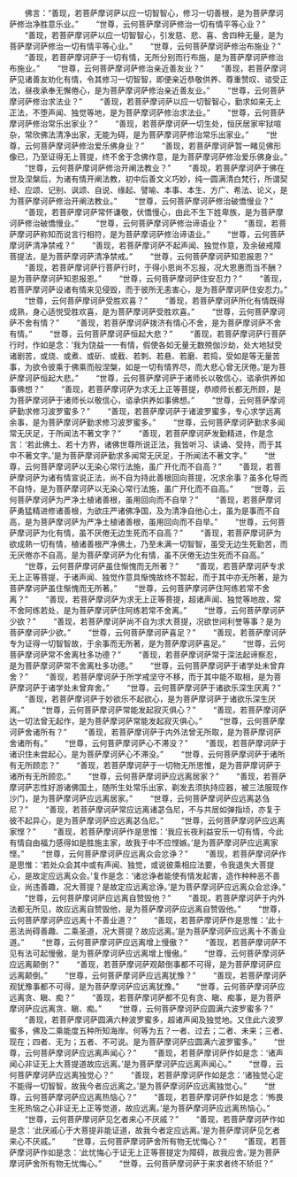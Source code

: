 <!-- { "loadSidebar": true } -->
　　佛言：“善现，若菩萨摩诃萨以应一切智智心，修习一切善根，是为菩萨摩诃萨修治净胜意乐业。”
　　“世尊，云何菩萨摩诃萨修治一切有情平等心业？”
　　“善现，若菩萨摩诃萨以应一切智智心，引发慈、悲、喜、舍四种无量，是为菩萨摩诃萨修治一切有情平等心业。”
　　“世尊，云何菩萨摩诃萨修治布施业？”
　　“善现，若菩萨摩诃萨于一切有情，无所分别而行布施，是为菩萨摩诃萨修治布施业。”
　　“世尊，云何菩萨摩诃萨修治亲近善友业？”
　　“善现，若菩萨摩诃萨见诸善友劝化有情，令其修习一切智智，即便亲近恭敬供养、尊重赞叹、谘受正法，昼夜承奉无懈倦心，是为菩萨摩诃萨修治亲近善友业。”
　　“世尊，云何菩萨摩诃萨修治求法业？”
　　“善现，若菩萨摩诃萨以应一切智智心，勤求如来无上正法，不堕声闻、独觉等地，是为菩萨摩诃萨修治求法业。”
　　“世尊，云何菩萨摩诃萨修治常乐出家业？”
　　“善现，若菩萨摩诃萨一切生处，恒厌居家牢狱喧杂，常欣佛法清净出家，无能为碍，是为菩萨摩诃萨修治常乐出家业。”
　　“世尊，云何菩萨摩诃萨修治爱乐佛身业？”
　　“善现，若菩萨摩诃萨暂一睹见佛形像已，乃至证得无上菩提，终不舍于念佛作意，是为菩萨摩诃萨修治爱乐佛身业。”
　　“世尊，云何菩萨摩诃萨修治开阐法教业？”
　　“善现，若菩萨摩诃萨于佛在世及涅槃后，为诸有情开阐法教，初中后善文义巧妙，纯一圆满清白梵行，所谓契经、应颂、记别、讽颂、自说、缘起、譬喻、本事、本生、方广、希法、论义，是为菩萨摩诃萨修治开阐法教业。”
　　“世尊，云何菩萨摩诃萨修治破憍慢业？”
　　“善现，若菩萨摩诃萨常怀谦敬，伏憍慢心，由此不生下姓卑族，是为菩萨摩诃萨修治破憍慢业。”
　　“世尊，云何菩萨摩诃萨修治谛语业？”
　　“善现，若菩萨摩诃萨称知而说言行相符，是为菩萨摩诃萨修治谛语业。”
　　“世尊，云何菩萨摩诃萨清净禁戒？”
　　“善现，若菩萨摩诃萨不起声闻、独觉作意，及余破戒障菩提法，是为菩萨摩诃萨清净禁戒。”
　　“世尊，云何菩萨摩诃萨知恩报恩？”
　　“善现，若菩萨摩诃萨行菩萨行时，于得小恩尚不忘报，况大恩惠而当不酬？是为菩萨摩诃萨知恩报恩。”
　　“世尊，云何菩萨摩诃萨住安忍力？”
　　“善现，若菩萨摩诃萨设诸有情来见侵毁，而于彼所无恚害心，是为菩萨摩诃萨住安忍力。”
　　“世尊，云何菩萨摩诃萨受胜欢喜？”
　　“善现，若菩萨摩诃萨所化有情既得成熟，身心适悦受胜欢喜，是为菩萨摩诃萨受胜欢喜。”
　　“世尊，云何菩萨摩诃萨不舍有情？”
　　“善现，若菩萨摩诃萨拨济有情心不舍，是为菩萨摩诃萨不舍有情。”
　　“世尊，云何菩萨摩诃萨恒起大悲？”
　　“善现，若菩萨摩诃萨行菩萨行时，作如是念：‘我为饶益一一有情，假使各如无量无数殑伽沙劫，处大地狱受诸剧苦，或烧、或煮、或斫、或截、若刺、若悬、若磨、若捣，受如是等无量苦事，为欲令彼乘于佛乘而般涅槃，如是一切有情界尽，而大悲心曾无厌倦。’是为菩萨摩诃萨恒起大悲。”
　　“世尊，云何菩萨摩诃萨于诸师长以敬信心，谘承供养如事佛想？”
　　“善现，若菩萨摩诃萨为求无上正等菩提，恭顺师长都无所顾，是为菩萨摩诃萨于诸师长以敬信心，谘承供养如事佛想。”
　　“世尊，云何菩萨摩诃萨勤求修习波罗蜜多？”
　　“善现，若菩萨摩诃萨于诸波罗蜜多，专心求学远离余事，是为菩萨摩诃萨勤求修习波罗蜜多。”
　　“世尊，云何菩萨摩诃萨勤求多闻常无厌足，于所闻法不著文字？”
　　“善现，若菩萨摩诃萨发勤精进，作是念言：‘若此佛土、若十方界，诸佛世尊所说正法，我皆听习、读诵、受持，而于其中不著文字。’是为菩萨摩诃萨勤求多闻常无厌足，于所闻法不著文字。”
　　“世尊，云何菩萨摩诃萨以无染心常行法施，虽广开化而不自高？”
　　“善现，若菩萨摩诃萨为诸有情宣说正法，尚不自为持此善根回向菩提，况求余事？虽多化导而不自恃，是为菩萨摩诃萨以无染心常行法施，虽广开化而不自高。”
　　“世尊，云何菩萨摩诃萨为严净土植诸善根，虽用回向而不自举？”
　　“善现，若菩萨摩诃萨勇猛精进修诸善根，为欲庄严诸佛净国，及为清净自他心土，虽为是事而不自高，是为菩萨摩诃萨为严净土植诸善根，虽用回向而不自举。”
　　“世尊，云何菩萨摩诃萨为化有情，虽不厌倦无边生死而不自高？”
　　“善现，若菩萨摩诃萨为欲成熟一切有情，植诸善根严净佛土，乃至未满一切智智，虽受无边生死勤苦，而无厌倦亦不自高，是为菩萨摩诃萨为化有情，虽不厌倦无边生死而不自高。”
　　“世尊，云何菩萨摩诃萨虽住惭愧而无所著？”
　　“善现，若菩萨摩诃萨专求无上正等菩提，于诸声闻、独觉作意具惭愧故终不暂起，而于其中亦无所著，是为菩萨摩诃萨虽住惭愧而无所著。”
　　“世尊，云何菩萨摩诃萨住阿练若常不舍离？”
　　“善现，若菩萨摩诃萨为求无上正等菩提，超诸声闻、独觉等地故，常不舍阿练若处，是为菩萨摩诃萨住阿练若常不舍离。”
　　“世尊，云何菩萨摩诃萨少欲？”
　　“善现，若菩萨摩诃萨尚不自为求大菩提，况欲世间利誉等事？是为菩萨摩诃萨少欲。”
　　“世尊，云何菩萨摩诃萨喜足？”
　　“善现，若菩萨摩诃萨专为证得一切智智故，于余事而无所著，是为菩萨摩诃萨喜足。”
　　“世尊，云何菩萨摩诃萨常不舍离杜多功德？”
　　“善现，若菩萨摩诃萨常于深法起谛察忍，是为菩萨摩诃萨常不舍离杜多功德。”
　　“世尊，云何菩萨摩诃萨于诸学处未曾弃舍？”
　　“善现，若菩萨摩诃萨于所学戒坚守不移，而于其中能不取相，是为菩萨摩诃萨于诸学处未曾弃舍。”
　　“世尊，云何菩萨摩诃萨于诸欲乐深生厌离？”
　　“善现，若菩萨摩诃萨于妙欲乐不起欲心，是为菩萨摩诃萨于诸欲乐深生厌离。”
　　“世尊，云何菩萨摩诃萨常能发起寂灭俱心？”
　　“善现，若菩萨摩诃萨达一切法曾无起作，是为菩萨摩诃萨常能发起寂灭俱心。”
　　“世尊，云何菩萨摩诃萨舍诸所有？”
　　“善现，若菩萨摩诃萨于内外法曾无所取，是为菩萨摩诃萨舍诸所有。”
　　“世尊，云何菩萨摩诃萨心不滞没？”
　　“善现，若菩萨摩诃萨于诸识住未尝起心，是为菩萨摩诃萨心不滞没。”
　　“世尊，云何菩萨摩诃萨于诸所有无所顾恋？”
　　“善现，若菩萨摩诃萨于一切物无所思惟，是为菩萨摩诃萨于诸所有无所顾恋。”
　　“世尊，云何菩萨摩诃萨应远离居家？”
　　“善现，若菩萨摩诃萨志性好游诸佛国土，随所生处常乐出家，剃发去须执持应器，被三法服现作沙门，是为菩萨摩诃萨应远离居家。”
　　“世尊，云何菩萨摩诃萨应远离苾刍尼？”
　　“善现，若菩萨摩诃萨常应远离诸苾刍尼，不与共居如弹指顷，亦复于彼不起异心，是为菩萨摩诃萨应远离苾刍尼。”
　　“世尊，云何菩萨摩诃萨应远离家悭？”
　　“善现，若菩萨摩诃萨作是思惟：‘我应长夜利益安乐一切有情，今此有情自由福力感得如是胜施主家，故我于中不应悭嫉。’是为菩萨摩诃萨应远离家悭。”
　　“世尊，云何菩萨摩诃萨应远离众会忿诤？”
　　“善现，若菩萨摩诃萨作是思惟：‘若处众会其中或有声闻、独觉，或说彼乘相应法要，令我退失大菩提心，是故定应远离众会。’复作是念：‘诸忿诤者能使有情发起害，造作种种恶不善业，尚违善趣，况大菩提？是故定应远离忿诤。’是为菩萨摩诃萨应远离众会忿诤。”
　　“世尊，云何菩萨摩诃萨应远离自赞毁他？”
　　“善现，若菩萨摩诃萨于内外法都无所见，故应远离自赞毁他，是为菩萨摩诃萨应远离自赞毁他。”
　　“世尊，云何菩萨摩诃萨应远离十不善业道？”
　　“善现，若菩萨摩诃萨作是思惟：‘此十恶法尚碍善趣、二乘圣道，况大菩提？故应远离。’是为菩萨摩诃萨应远离十不善业道。”
　　“世尊，云何菩萨摩诃萨应远离增上慢傲？”
　　“善现，若菩萨摩诃萨不见有法可起慢傲，是为菩萨摩诃萨应远离增上慢傲。”
　　“世尊，云何菩萨摩诃萨应远离颠倒？”
　　“善现，若菩萨摩诃萨观颠倒事都不可得，是为菩萨摩诃萨应远离颠倒。”
　　“世尊，云何菩萨摩诃萨应远离犹豫？”
　　“善现，若菩萨摩诃萨观犹豫事都不可得，是为菩萨摩诃萨应远离犹豫。”
　　“世尊，云何菩萨摩诃萨应远离贪、瞋、痴？”
　　“善现，若菩萨摩诃萨都不见有贪、瞋、痴事，是为菩萨摩诃萨应远离贪、瞋、痴。”
　　“世尊，云何菩萨摩诃萨应圆满六波罗蜜多？”
　　“善现，若菩萨摩诃萨圆满六种波罗蜜多，超诸声闻及独觉地。又住此六波罗蜜多，佛及二乘能度五种所知海岸。何等为五？一者、过去；二者、未来；三者、现在；四者、无为；五者、不可说。是为菩萨摩诃萨应圆满六波罗蜜多。”
　　“世尊，云何菩萨摩诃萨应远离声闻心？”
　　“善现，若菩萨摩诃萨作如是念：‘诸声闻心非证无上大菩提道故应远离。’是为菩萨摩诃萨应远离声闻心。”
　　“世尊，云何菩萨摩诃萨应远离独觉心？”
　　“善现，若菩萨摩诃萨作如是念：‘诸独觉心定不能得一切智智，故我今者应远离之。’是为菩萨摩诃萨应远离独觉心。”
　　“世尊，云何菩萨摩诃萨应远离热恼心？”
　　“善现，若菩萨摩诃萨作如是念：‘怖畏生死热恼之心非证无上正等觉道，故应远离。’是为菩萨摩诃萨应远离热恼心。”
　　“世尊，云何菩萨摩诃萨见乞者来心不厌戚？”
　　“善现，若菩萨摩诃萨作如是念：‘此厌戚心于大菩提非能证道，故我今者定应远离。’是为菩萨摩诃萨见乞者来心不厌戚。”
　　“世尊，云何菩萨摩诃萨舍所有物无忧悔心？”
　　“善现，若菩萨摩诃萨作如是念：‘此忧悔心于证无上正等菩提定为障碍，故我应舍。’是为菩萨摩诃萨舍所有物无忧悔心。”
　　“世尊，云何菩萨摩诃萨于来求者终不矫诳？”
